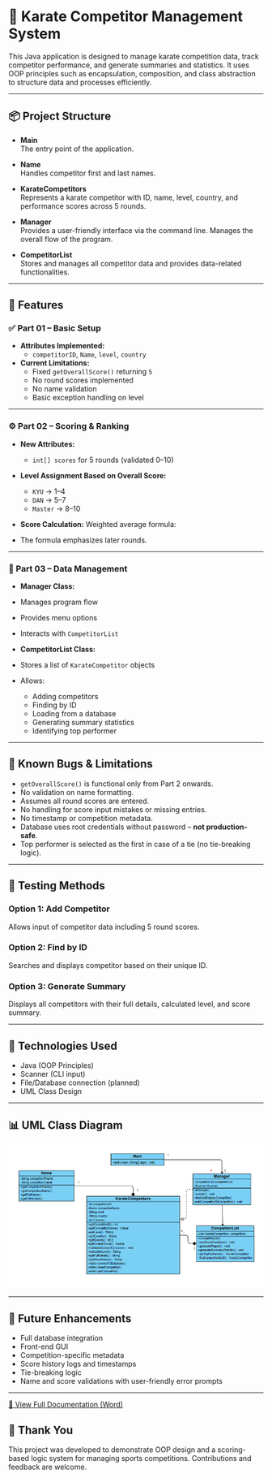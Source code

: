 # 🥋 Karate Competitor Management System

This Java application is designed to manage karate competition data, track competitor performance, and generate summaries and statistics. It uses OOP principles such as encapsulation, composition, and class abstraction to structure data and processes efficiently.

---

## 📦 Project Structure

- **Main**  
  The entry point of the application.

- **Name**  
  Handles competitor first and last names.

- **KarateCompetitors**  
  Represents a karate competitor with ID, name, level, country, and performance scores across 5 rounds.

- **Manager**  
  Provides a user-friendly interface via the command line. Manages the overall flow of the program.

- **CompetitorList**  
  Stores and manages all competitor data and provides data-related functionalities.

---

## 📌 Features

### ✅ Part 01 – Basic Setup
- **Attributes Implemented:**
  - `competitorID`, `Name`, `level`, `country`
- **Current Limitations:**
  - Fixed `getOverallScore()` returning `5`
  - No round scores implemented
  - No name validation
  - Basic exception handling on level

---

### ⚙️ Part 02 – Scoring & Ranking
- **New Attributes:**
  - `int[] scores` for 5 rounds (validated 0–10)
- **Level Assignment Based on Overall Score:**
  - `KYU` → 1–4
  - `DAN` → 5–7
  - `Master` → 8–10

- **Score Calculation:**
  Weighted average formula:
  
- The formula emphasizes later rounds.

---

### 🧠 Part 03 – Data Management

- **Manager Class:**
- Manages program flow
- Provides menu options
- Interacts with `CompetitorList`

- **CompetitorList Class:**
- Stores a list of `KarateCompetitor` objects
- Allows:
  - Adding competitors
  - Finding by ID
  - Loading from a database
  - Generating summary statistics
  - Identifying top performer

---

## 🐞 Known Bugs & Limitations

- `getOverallScore()` is functional only from Part 2 onwards.
- No validation on name formatting.
- Assumes all round scores are entered.
- No handling for score input mistakes or missing entries.
- No timestamp or competition metadata.
- Database uses root credentials without password – **not production-safe**.
- Top performer is selected as the first in case of a tie (no tie-breaking logic).

---

## 🧪 Testing Methods

### Option 1: Add Competitor
Allows input of competitor data including 5 round scores.

### Option 2: Find by ID
Searches and displays competitor based on their unique ID.

### Option 3: Generate Summary
Displays all competitors with their full details, calculated level, and score summary.

---

## 🧰 Technologies Used

- Java (OOP Principles)
- Scanner (CLI input)
- File/Database connection (planned)
- UML Class Design

---

## 📊 UML Class Diagram

![UML Diagram](./Class%20Diagram.png)

---

## 🚀 Future Enhancements

- Full database integration
- Front-end GUI
- Competition-specific metadata
- Score history logs and timestamps
- Tie-breaking logic
- Name and score validations with user-friendly error prompts

---
[📄 View Full Documentation (Word)](docs/Report.docx)

## 🙏 Thank You

This project was developed to demonstrate OOP design and a scoring-based logic system for managing sports competitions. Contributions and feedback are welcome.


